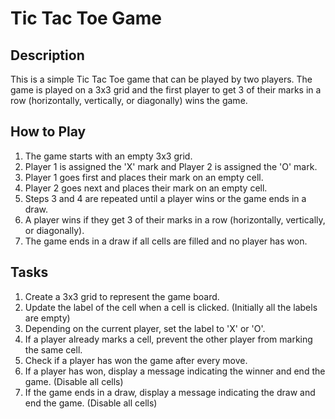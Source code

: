 # Tic Tac Toe Game

## Description

This is a simple Tic Tac Toe game that can be played by two players. The game is played on a 3x3 grid and the first player to get 3 of their marks in a row (horizontally, vertically, or diagonally) wins the game.

## How to Play

1. The game starts with an empty 3x3 grid.
2. Player 1 is assigned the 'X' mark and Player 2 is assigned the 'O' mark.
3. Player 1 goes first and places their mark on an empty cell.
4. Player 2 goes next and places their mark on an empty cell.
5. Steps 3 and 4 are repeated until a player wins or the game ends in a draw.
6. A player wins if they get 3 of their marks in a row (horizontally, vertically, or diagonally).
7. The game ends in a draw if all cells are filled and no player has won.

## Tasks

1. Create a 3x3 grid to represent the game board.
2. Update the label of the cell when a cell is clicked. (Initially all the labels are empty)
3. Depending on the current player, set the label to 'X' or 'O'.
4. If a player already marks a cell, prevent the other player from marking the same cell.
5. Check if a player has won the game after every move.
6. If a player has won, display a message indicating the winner and end the game. (Disable all cells)
7. If the game ends in a draw, display a message indicating the draw and end the game. (Disable all cells)
